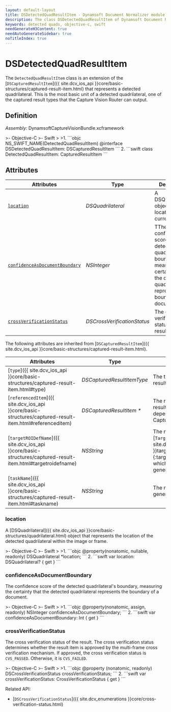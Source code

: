 ```yaml
---
layout: default-layout
title: DSDetectedQuadResultItem - Dynamsoft Document Normalizer module iOS Edition API Reference
description: The class DSDetectedQuadResultItem of Dynamsoft Document Normalizer module represents a captured result whose type is detected quads, which contains the location and confidence as a document boundary.
keywords: detected quads, objective-c, swift
needGenerateH3Content: true
needAutoGenerateSidebar: true
noTitleIndex: true
---
```


# DSDetectedQuadResultItem

The `DetectedQuadResultItem` class is an extension of the [`DSCapturedResultItem`]({{ site.dcv_ios_api }}core/basic-structures/captured-result-item.html) that represents a detected quadrilateral. This is the most basic unit of a detected quadrilateral, one of the captured result types that the Capture Vision Router can output.

## Definition

*Assembly:* DynamsoftCaptureVisionBundle.xcframework

<div class="sample-code-prefix"></div>
>- Objective-C
>- Swift
>
>1. 
```objc
NS_SWIFT_NAME(DetectedQuadResultItem)
@interface DSDetectedQuadResultItem: DSCapturedResultItem
```
2. 
```swift
class DetectedQuadResultItem: CapturedResultItem
```

## Attributes

| Attributes | Type | Description |
| ---------- | ---- | ----------- |
| [`location`](#location) | *DSQuadrilateral* | A DSQuadrilateral object as the location of current object. |
| [`confidenceAsDocumentBoundary`](#confidenceasdocumentboundary) | *NSInteger* | TThe confidence score of the detected quadrilateral's boundary, measuring the certainty that the detected quadrilateral represents the boundary of a document. |
| [`crossVerificationStatus`](#crossverificationstatus) | *DSCrossVerificationStatus* | The cross verification status of the result item. |

The following attributes are inherited from [`DSCapturedResultItem`]({{ site.dcv_ios_api }}core/basic-structures/captured-result-item.html).

| Attributes | Type | Description |
| ---------- | ---- | ----------- |
| [`type`]({{ site.dcv_ios_api }}core/basic-structures/captured-result-item.html#type) | *DSCapturedResultItemType* | The type of the captured result item. |
| [`referencedItem`]({{ site.dcv_ios_api }}core/basic-structures/captured-result-item.html#referenceditem) | *DSCapturedResultItem \** | The referenced captured result item. The reference dependencies is defined in the Capture Vision settings. |
| [`targetROIDefName`]({{ site.dcv_ios_api }}core/basic-structures/captured-result-item.html#targetroidefname) | *NSString* | The name of the [`TargetROIDef`]({{ site.dcv_parameters_reference }}target-roi-def/){:target="_blank"} object which includes a task that generated the result. |
| [`taskName`]({{ site.dcv_ios_api }}core/basic-structures/captured-result-item.html#taskname) | *NSString* | The name of the task that generated the result. |

### location

A [DSQuadrilateral]({{ site.dcv_ios_api }}core/basic-structures/quadrilateral.html) object that represents the location of the detected quadrilateral within the image or frame.

<div class="sample-code-prefix"></div>
>- Objective-C
>- Swift
>
>1. 
```objc
@property(nonatomic, nullable, readonly) DSQuadrilateral *location;
```
2. 
```swift
var location: DSQuadrilateral? { get }
```

### confidenceAsDocumentBoundary

The confidence score of the detected quadrilateral's boundary, measuring the certainty that the detected quadrilateral represents the boundary of a document.

<div class="sample-code-prefix"></div>
>- Objective-C
>- Swift
>
>1. 
```objc
@property(nonatomic, assign, readonly) NSInteger confidenceAsDocumentBoundary;
```
2. 
```swift
var confidenceAsDocumentBoundary: Int { get }
```

### crossVerificationStatus

The cross verification status of the result. The cross verification status determines whether the result item is approved by the multi-frame cross verification mechanism. If approved, the cross verification status is `CVS_PASSED`. Otherwise, it is `CVS_FAILED`.

<div class="sample-code-prefix"></div>
>- Objective-C
>- Swift
>
>1. 
```objc
@property (nonatomic, readonly) DSCrossVerificationStatus crossVerificationStatus;
```
2. 
```swift
var crossVerificationStatus: CrossVerificationStatus { get }
```

Related API:

- [`DSCrossVerificationStatus`]({{ site.dcv_enumerations }}core/cross-verification-status.html)
